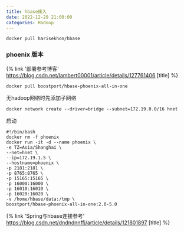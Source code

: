 ```yaml
---
title: hbase接入
date: 2022-12-29 21:00:00
categories: Hadoop
---
```


```shell
docker pull harisekhon/hbase
```

### phoenix 版本

{% link '部署参考博客' https://blog.csdn.net/lambert00001/article/details/127761406 [title] %}

```shell
docker pull boostport/hbase-phoenix-all-in-one
```

无hadoop网络时先添加子网络

```shell
docker network create --driver=bridge --subnet=172.19.0.0/16 hnet
```

启动

```shell
#!/bin/bash
docker rm -f phoenix
docker run -it -d --name phoenix \
-e TZ=Asia/Shanghai \
--net=hnet \
--ip=172.19.1.5 \
--hostname=phoenix \
-p 2181:2181 \
-p 8765:8765 \
-p 15165:15165 \
-p 16000:16000 \
-p 16010:16010 \
-p 16020:16020 \
-v /home/hbase/data:/tmp \
boostport/hbase-phoenix-all-in-one:2.0-5.0
```

{% link 'Spring与hbase连接参考' https://blog.csdn.net/dndndnnffj/article/details/121801897 [title] %}
